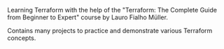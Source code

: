 Learning Terraform with the help of the "Terraform: The Complete Guide from Beginner to Expert" course by Lauro Fialho Müller.

Contains many projects to practice and demonstrate various Terraform concepts.
